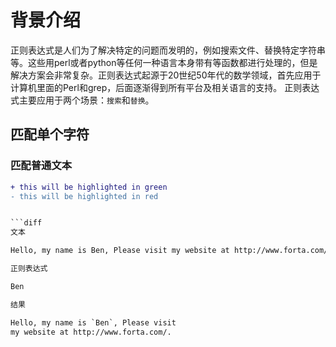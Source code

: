 # 背景介绍
正则表达式是人们为了解决特定的问题而发明的，例如搜索文件、替换特定字符串等。这些用perl或者python等任何一种语言本身带有等函数都进行处理的，但是解决方案会非常复杂。正则表达式起源于20世纪50年代的数学领域，首先应用于计算机里面的Perl和grep，后面逐渐得到所有平台及相关语言的支持。
正则表达式主要应用于两个场景：`搜索`和`替换`。

## 匹配单个字符

### 匹配普通文本

```diff
+ this will be highlighted in green
- this will be highlighted in red


```diff
文本

Hello, my name is Ben, Please visit my website at http://www.forta.com/.

正则表达式

Ben

结果

Hello, my name is `Ben`, Please visit
my website at http://www.forta.com/.
```
